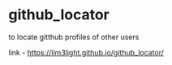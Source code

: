 # github_locator
to locate gitthub profiles of other users


link - https://lim3light.github.io/github_locator/
